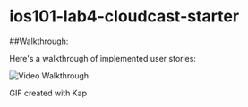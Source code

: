 # ios101-lab4-cloudcast-starter

##Walkthrough:

Here's a walkthrough of implemented user stories:

<img src='walkthrough.gif' title='Video Walkthrough' width='' alt='Video Walkthrough' />

GIF created with Kap

